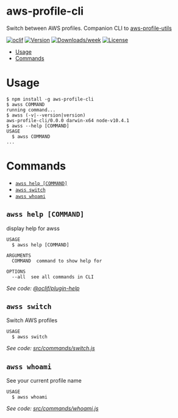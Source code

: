 aws-profile-cli
==========

Switch between AWS profiles. Companion CLI to [aws-profile-utils](https://www.npmjs.com/package/aws-profile-utils)

[![oclif](https://img.shields.io/badge/cli-oclif-brightgreen.svg)](https://oclif.io)
[![Version](https://img.shields.io/npm/v/awsprofile.svg)](https://npmjs.org/package/awsprofile)
[![Downloads/week](https://img.shields.io/npm/dw/awsprofile.svg)](https://npmjs.org/package/awsprofile)
[![License](https://img.shields.io/npm/l/awsprofile.svg)](https://github.com/DavidWells/awsprofile/blob/master/package.json)

<!-- toc -->
* [Usage](#usage)
* [Commands](#commands)
<!-- tocstop -->
# Usage
<!-- usage -->
```sh-session
$ npm install -g aws-profile-cli
$ awss COMMAND
running command...
$ awss (-v|--version|version)
aws-profile-cli/0.0.0 darwin-x64 node-v10.4.1
$ awss --help [COMMAND]
USAGE
  $ awss COMMAND
...
```
<!-- usagestop -->
# Commands
<!-- commands -->
* [`awss help [COMMAND]`](#awss-help-command)
* [`awss switch`](#awss-switch)
* [`awss whoami`](#awss-whoami)

## `awss help [COMMAND]`

display help for awss

```
USAGE
  $ awss help [COMMAND]

ARGUMENTS
  COMMAND  command to show help for

OPTIONS
  --all  see all commands in CLI
```

_See code: [@oclif/plugin-help](https://github.com/oclif/plugin-help/blob/v2.1.2/src/commands/help.ts)_

## `awss switch`

Switch AWS profiles

```
USAGE
  $ awss switch
```

_See code: [src/commands/switch.js](https://github.com/DavidWells/aws-profile-utils/blob/v0.0.0/src/commands/switch.js)_

## `awss whoami`

See your current profile name

```
USAGE
  $ awss whoami
```

_See code: [src/commands/whoami.js](https://github.com/DavidWells/aws-profile-utils/blob/v0.0.0/src/commands/whoami.js)_
<!-- commandsstop -->
